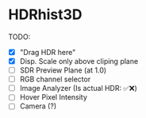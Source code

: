 # HDRhist3D
 
TODO:

- [x] "Drag HDR here"
- [x] Disp. Scale only above cliping plane
- [ ] SDR Preview Plane (at 1.0)
- [ ] RGB channel selector
- [ ] Image Analyzer (Is actual HDR: ✅❌)
- [ ] Hover Pixel Intensity
- [ ] Camera (?)